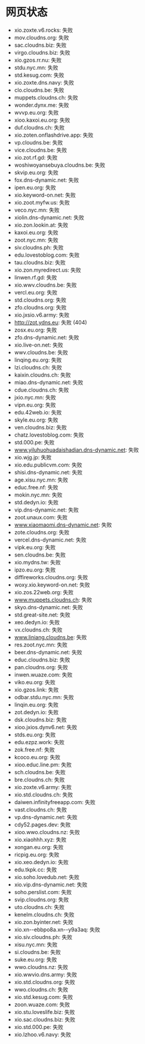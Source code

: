 # 网页状态
- xio.zoxte.v6.rocks: 失败
- mov.cloudns.org: 失败
- sac.cloudns.biz: 失败
- virgo.cloudns.biz: 失败
- xio.gzos.rr.nu: 失败
- stdu.nyc.mn: 失败
- std.kesug.com: 失败
- xio.zoxte.dns.navy: 失败
- clo.cloudns.be: 失败
- muppets.cloudns.ch: 失败
- wonder.dynx.me: 失败
- wvvp.eu.org: 失败
- xioo.kaxoi.eu.org: 失败
- duf.cloudns.ch: 失败
- xio.zoten.onflashdrive.app: 失败
- vp.cloudns.be: 失败
- vice.cloudns.be: 失败
- xio.zot.rf.gd: 失败
- woshiwoyansebuya.cloudns.be: 失败
- skvip.eu.org: 失败
- fox.dns-dynamic.net: 失败
- ipen.eu.org: 失败
- xio.keyword-on.net: 失败
- xio.zoot.myfw.us: 失败
- veco.nyc.mn: 失败
- xiolin.dns-dynamic.net: 失败
- xio.zon.lookin.at: 失败
- kaxoi.eu.org: 失败
- zoot.nyc.mn: 失败
- siv.cloudns.ph: 失败
- edu.lovestoblog.com: 失败
- tau.cloudns.biz: 失败
- xio.zon.myredirect.us: 失败
- linwen.rf.gd: 失败
- xio.wwv.cloudns.be: 失败
- vercl.eu.org: 失败
- std.cloudns.org: 失败
- zfo.cloudns.org: 失败
- xio.jxsio.v6.army: 失败
- http://zot.ydns.eu: 失败 (404)
- zosx.eu.org: 失败
- zfo.dns-dynamic.net: 失败
- xio.live-on.net: 失败
- wwv.cloudns.be: 失败
- linqing.eu.org: 失败
- lzi.cloudns.ch: 失败
- kaixin.cloudns.ch: 失败
- miao.dns-dynamic.net: 失败
- cdue.cloudns.ch: 失败
- jxio.nyc.mn: 失败
- vipn.eu.org: 失败
- edu.42web.io: 失败
- skyle.eu.org: 失败
- ven.cloudns.biz: 失败
- chatz.lovestoblog.com: 失败
- std.000.pe: 失败
- www.yiluhuohuadaishadian.dns-dynamic.net: 失败
- xio.wjg.jp: 失败
- xio.edu.publicvm.com: 失败
- shisi.dns-dynamic.net: 失败
- age.xisu.nyc.mn: 失败
- educ.free.nf: 失败
- mokin.nyc.mn: 失败
- std.dedyn.io: 失败
- vip.dns-dynamic.net: 失败
- zoot.unaux.com: 失败
- www.xiaomaomi.dns-dynamic.net: 失败
- zote.cloudns.org: 失败
- vercel.dns-dynamic.net: 失败
- vipk.eu.org: 失败
- sen.cloudns.be: 失败
- xio.mydns.tw: 失败
- ipzo.eu.org: 失败
- diffireworks.cloudns.org: 失败
- woxy.xio.keyword-on.net: 失败
- xio.zos.22web.org: 失败
- www.muppets.cloudns.ch: 失败
- skyo.dns-dynamic.net: 失败
- std.great-site.net: 失败
- xeo.dedyn.io: 失败
- vx.cloudns.ch: 失败
- www.liniang.cloudns.be: 失败
- res.zoot.nyc.mn: 失败
- beer.dns-dynamic.net: 失败
- educ.cloudns.biz: 失败
- pan.cloudns.org: 失败
- inwen.wuaze.com: 失败
- viko.eu.org: 失败
- xio.gzos.link: 失败
- odbar.stdu.nyc.mn: 失败
- linqin.eu.org: 失败
- zot.dedyn.io: 失败
- dsk.cloudns.biz: 失败
- xioo.jxios.dynv6.net: 失败
- stds.eu.org: 失败
- edu.ezpz.work: 失败
- zok.free.nf: 失败
- kcoco.eu.org: 失败
- xioo.educ.line.pm: 失败
- sch.cloudns.be: 失败
- bre.cloudns.ch: 失败
- xio.zoxte.v6.army: 失败
- xio.std.cloudns.ch: 失败
- daiwen.infinityfreeapp.com: 失败
- vast.cloudns.ch: 失败
- vp.dns-dynamic.net: 失败
- cdy52.pages.dev: 失败
- xioo.wwo.cloudns.nz: 失败
- xio.xiaohhh.xyz: 失败
- xongan.eu.org: 失败
- ricpig.eu.org: 失败
- xio.xeo.dedyn.io: 失败
- edu.tkpk.cc: 失败
- xio.soho.lovedub.net: 失败
- xio.vip.dns-dynamic.net: 失败
- soho.perslist.com: 失败
- svip.cloudns.org: 失败
- uto.cloudns.ch: 失败
- kenelm.cloudns.ch: 失败
- xio.zon.byinter.net: 失败
- xio.xn--ebbpo8a.xn--y9a3aq: 失败
- xio.siv.cloudns.ph: 失败
- xisu.nyc.mn: 失败
- si.cloudns.be: 失败
- suke.eu.org: 失败
- wwo.cloudns.nz: 失败
- xio.wwvio.dns.army: 失败
- xio.std.cloudns.org: 失败
- wwo.cloudns.ch: 失败
- xio.std.kesug.com: 失败
- zoon.wuaze.com: 失败
- xio.stu.loveslife.biz: 失败
- xio.sac.cloudns.biz: 失败
- xio.std.000.pe: 失败
- xio.lzhoo.v6.navy: 失败
